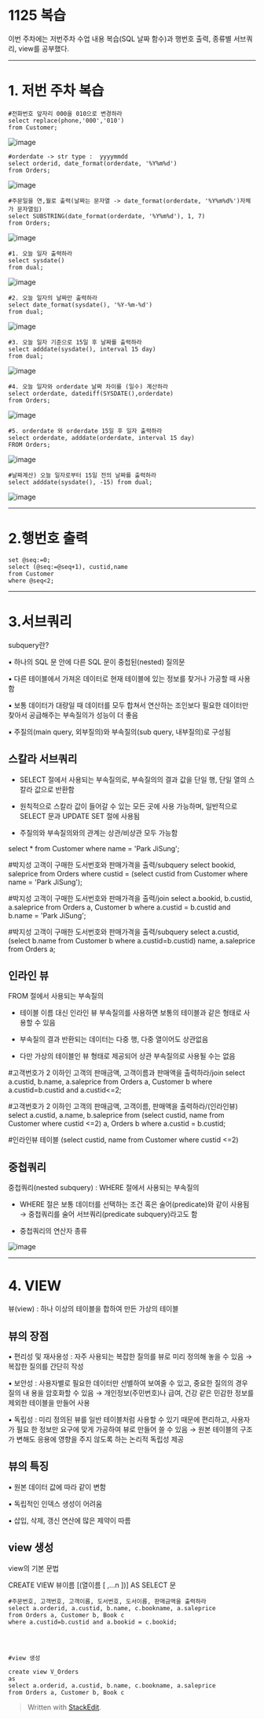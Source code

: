# 1125 복습
이번 주차에는 저번주차 수업 내용 복습(SQL 날짜 함수)과 행번호 출력,  종류별 서브쿼리, view를 공부했다.

---
# 1. 저번 주차 복습


    #전화번호 앞자리 000을 010으로 변경하라
    select replace(phone,'000','010')
    from Customer;


![image](https://user-images.githubusercontent.com/114793024/205030486-2ff566dc-4d44-40d0-9236-eb7789fd423c.png)



    #orderdate -> str type :  yyyymmdd
    select orderid, date_format(orderdate, '%Y%m%d')
    from Orders;


![image](https://user-images.githubusercontent.com/114793024/205030728-d90e248e-aaa0-4c84-96da-86420de60ef9.png)


    #주문일을 연,월로 출력(날짜는 문자열 -> date_format(orderdate, '%Y%m%d%')자체가 문자열임)
    select SUBSTRING(date_format(orderdate, '%Y%m%d'), 1, 7)
    from Orders;

![image](https://user-images.githubusercontent.com/114793024/205031024-0edac487-01dc-4519-a5f2-ac89b7611bce.png)


    #1. 오늘 일자 출력하라
    select sysdate()
    from dual;

![image](https://user-images.githubusercontent.com/114793024/205031158-2552698c-a43e-46cd-a6b3-a9083487db47.png)


    #2. 오늘 일자의 날짜만 출력하라
    select date_format(sysdate(), '%Y-%m-%d')
    from dual;

![image](https://user-images.githubusercontent.com/114793024/205031297-d1fb091c-3784-4155-8c5b-17f4aa062d2c.png)


    #3. 오늘 일자 기준으로 15일 후 날짜를 출력하라
    select adddate(sysdate(), interval 15 day)
    from dual;
    
![image](https://user-images.githubusercontent.com/114793024/205031456-b7467699-1643-49a0-9876-25a5acbbebd8.png)


    #4. 오늘 일자와 orderdate 날짜 차이를 (일수) 계산하라 
    select orderdate, datediff(SYSDATE(),orderdate)
    from Orders;
   

![image](https://user-images.githubusercontent.com/114793024/205031596-1d8b81f0-40a0-46b4-8616-b99145e8d7b1.png)


    #5. orderdate 와 orderdate 15일 후 일자 출력하라
    select orderdate, adddate(orderdate, interval 15 day) 
    FROM Orders;
    
![image](https://user-images.githubusercontent.com/114793024/205031773-664599d3-89a0-4737-8166-b4a83d9e7626.png)



    #날짜계산) 오늘 일자로부터 15일 전의 날짜를 출력하라 
    select adddate(sysdate(), -15) from dual;

![image](https://user-images.githubusercontent.com/114793024/205031921-4cc69e9e-c68c-47ef-9fb6-d4a9045640cb.png)

---

# 2.행번호 출력 


    set @seq:=0;
    select (@seq:=@seq+1), custid,name
    from Customer
    where @seq<2;



---


# 3.서브쿼리

subquery란? 

▪ 하나의 SQL 문 안에 다른 SQL 문이 중첩된(nested) 질의문 

▪ 다른 테이블에서 가져온 데이터로 현재 테이블에 있는 정보를 찾거나 가공할 때 사용함 

▪ 보통 데이터가 대량일 때 데이터를 모두 합쳐서 연산하는 조인보다 필요한 데이터만 찾아서 공급해주는 부속질의가 성능이 더 좋음 

▪ 주질의(main query, 외부질의)와 부속질의(sub query, 내부질의)로 구성됨

## 스칼라 서브쿼리

- SELECT 절에서 사용되는 부속질의로, 부속질의의 결과 값을 단일 행, 단일 열의 스칼라 값으로 반환함 

- 원칙적으로 스칼라 값이 들어갈 수 있는 모든 곳에 사용 가능하며, 일반적으로 SELECT 문과 UPDATE SET 절에 사용됨 

- 주질의와 부속질의와의 관계는 상관/비상관 모두 가능함

select * from Customer
where name = 'Park JiSung';

#박지성 고객이 구매한 도서번호와 판매가격을 출력/subquery
select bookid, saleprice
from Orders
where custid = (select custid from Customer where name = 'Park JiSung');

#박지성 고객이 구매한 도서번호와 판매가격을 출력/join
select a.bookid, b.custid, a.saleprice
from Orders a, Customer b
where a.custid =  b.custid
and b.name = 'Park JiSung';

#박지성 고객이 구매한 도서번호와 판매가격을 출력/subquery
select a.custid, (select b.name from Customer b where a.custid=b.custid) name, a.saleprice
from Orders a;


## 인라인 뷰

FROM 절에서 사용되는 부속질의 

- 테이블 이름 대신 인라인 뷰 부속질의를 사용하면 보통의 테이블과 같은 형태로 사용할 수 있음 

-  부속질의 결과 반환되는 데이터는 다중 행, 다중 열이어도 상관없음 

-  다만 가상의 테이블인 뷰 형태로 제공되어 상관 부속질의로 사용될 수는 없음


#고객번호가 2 이하인 고객의 판매금액, 고객이름과 판매액을 출력하라/join
select a.custid, b.name, a.saleprice
from Orders a, Customer b
where a.custid=b.custid
and a.custid<=2;

#고객번호가 2 이하인 고객의 판매금액, 고객이름, 판매액을 출력하라/(인라인뷰)
select a.custid, a.name, b.saleprice
from (select custid, name
from Customer
where custid <=2) a, Orders b
where a.custid = b.custid;

#인라인뷰 테이블 
(select custid, name
from Customer
where custid <=2)

## 중첩쿼리

중첩쿼리(nested subquery) : WHERE 절에서 사용되는 부속질의 

- WHERE 절은 보통 데이터를 선택하는 조건 혹은 술어(predicate)와 같이 사용됨 → 중첩쿼리를 술어 서브쿼리(predicate subquery)라고도 함

- 중첩쿼리의 연산자 종류

![image](https://user-images.githubusercontent.com/114793024/205029818-f495dc8c-ad32-4a17-8f60-77ef37676aca.png)


---

# 4. VIEW

뷰(view) : 하나 이상의 테이블을 합하여 만든 가상의 테이블

## 뷰의 장점 

▪ 편리성 및 재사용성 : 자주 사용되는 복잡한 질의를 뷰로 미리 정의해 놓을 수 있음 → 복잡한 질의를 간단히 작성 

▪ 보안성 : 사용자별로 필요한 데이터만 선별하여 보여줄 수 있고, 중요한 질의의 경우 질의 내 용을 암호화할 수 있음 → 개인정보(주민번호)나 급여, 건강 같은 민감한 정보를 제외한 테이블을 만들어 사용 

▪ 독립성 : 미리 정의된 뷰를 일반 테이블처럼 사용할 수 있기 때문에 편리하고, 사용자가 필요 한 정보만 요구에 맞게 가공하여 뷰로 만들어 쓸 수 있음 → 원본 테이블의 구조가 변해도 응용에 영향을 주지 않도록 하는 논리적 독립성 제공 

## 뷰의 특징 

▪ 원본 데이터 값에 따라 같이 변함 

▪ 독립적인 인덱스 생성이 어려움 

▪ 삽입, 삭제, 갱신 연산에 많은 제약이 따름


## view 생성 

view의 기본 문법

CREATE VIEW 뷰이름 [(열이름 [ ,...n ])] 
AS SELECT 문

    #주문번호, 고객번호, 고객이름, 도서번호, 도서이름, 판매금액을 출력하라
    select a.orderid, a.custid, b.name, c.bookname, a.saleprice
    from Orders a, Customer b, Book c
    where a.custid=b.custid and a.bookid = c.bookid;




    #view 생성
    
    create view V_Orders
    as 
    select a.orderid, a.custid, b.name, c.bookname, a.saleprice
    from Orders a, Customer b, Book c


> Written with [StackEdit](https://stackedit.io/).

<!--stackedit_data:
eyJoaXN0b3J5IjpbMjc5NjU3MjgwLDEyNzA3OTYyOTcsOTc4MT
MxMDA5LC0zMzI2NTA4MTldfQ==
-->
